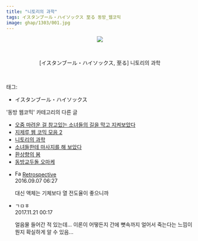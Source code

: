 ```yaml
---
title: "니토리의 과학"
tags: イスタンブール・ハイソックス 至る 동방_웹코믹
image: ghap/1303/001.jpg
---
```

<div class="article">
<p style="text-align: center; clear: none; float: none;"><img src="{{ site.nasurl }}/ghap/1303/001.jpg"/></p>
<p style="text-align: center; clear: none; float: none;"><br/></p>
<p style="text-align: center; clear: none; float: none;">[イスタンブール・ハイソックス, 至る] 니토리의 과학</p>
<p><br/></p>
</div><div class="tagTrail">
<p>태그: </p>
<ul>
<li>イスタンブール・ハイソックス</li>
</ul>
</div><div class="another">
<p>'동방 웹코믹' 카테고리의 다른 글</p>
<ul>
<li><a href="/2016-08-08-ghap_1416">오줌 마려운 걸 참고있는 소녀들의 길을 막고 지켜보았다</a></li>
<li><a href="/2016-08-04-ghap_1340">지제루 웹 코믹 모음 2</a></li>
<li><a href="/2016-08-02-ghap_1303">니토리의 과학</a></li>
<li><a href="/2016-08-01-ghap_1295">소녀들한테 마사지를 해 보았다</a></li>
<li><a href="/2016-08-01-ghap_1291">환상향의 봄</a></li>
<li><a href="/2016-07-31-ghap_1261">동방교두돌 오마케</a></li>
</ul>
</div><div class="cb_module cb_fluid">
<div class="cb_wrt cb_profile">
<div class="comment">
<ul>
<li class="cb_thumb_off" id="comment14800120">
<div class="cb_comment_area">
<div class="cb_info_area">
<div class="cb_section">
<span class="cb_nick_name"><img alt="Favicon of http://retropective53.tistory.com" height="16" onerror="this.onerror=null;this.parentNode.removeChild(this)" src="http://retropective53.tistory.com/favicon.ico" width="16"/> <a href="http://retropective53.tistory.com" onclick="return openLinkInNewWindow(this)">Retrospective</a></span>
</div>
<div class="cb_section">
<span class="cb_date">2016.09.07 06:27 </span>
</div>
</div>
<div class="cb_dsc_comment">
<p class="cb_dsc">
											대신 액체는 기체보다 열 전도율이 좋으니까
										</p>
</div>
</div></li>
<li class="cb_thumb_off" id="comment15133787">
<div class="cb_comment_area">
<div class="cb_info_area">
<div class="cb_section">
<span class="cb_nick_name">ㄱㅁㅎ</span>
</div>
<div class="cb_section">
<span class="cb_date">2017.11.21 00:17 </span>
</div>
</div>
<div class="cb_dsc_comment">
<p class="cb_dsc">
											얼음물 들어간 적 있는데... 이론이 어떻든지 간에 뼛속까지 얼어서 죽는다는 느낌이 뭔지 확실하게 알 수 있음...
										</p>
</div>
</div></li>
</ul>
</div>
</div><!-- commentList close -->
</div>
<br/>
<p id="refer"></p>
<br/>
